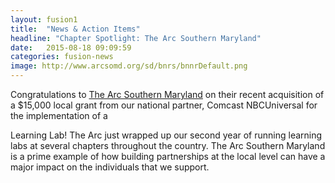 ```yaml
---
layout: fusion1
title:  "News & Action Items"
headline: "Chapter Spotlight: The Arc Southern Maryland"
date:   2015-08-18 09:09:59
categories: fusion-news
image: http://www.arcsomd.org/sd/bnrs/bnnrDefault.png
---
```

Congratulations to <a href="http://www.arcsomd.org/">The Arc Southern Maryland</a> on their recent acquisition of a $15,000 local grant from our national partner, Comcast NBCUniversal for the implementation of a

Learning Lab! The Arc just wrapped up our second year of running learning labs at several chapters throughout the country. The Arc Southern Maryland is a prime example of how building partnerships at the local level can have a major impact on the individuals that we support.